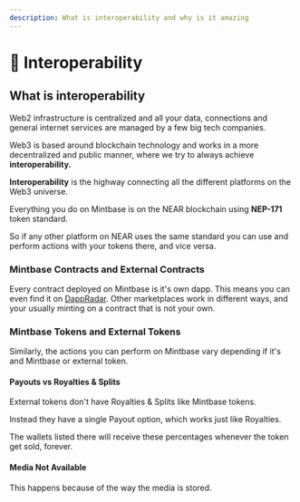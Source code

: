```yaml
---
description: What is interoperability and why is it amazing
---
```


# 🔄 Interoperability

## What is interoperability

Web2 infrastructure is centralized and all your data, connections and general internet services are managed by a few big tech companies.

Web3 is based around blockchain technology and works in a more decentralized and public manner, where we try to always achieve **interoperability.**



**Interoperability** is the highway connecting all the different platforms on the Web3 universe.



Everything you do on Mintbase is on the NEAR blockchain using **NEP-171** token standard.&#x20;

So if any other platform on NEAR uses the same standard you can use and perform actions with your tokens there, and vice versa.



### Mintbase Contracts and External Contracts

Every contract deployed on Mintbase is it's own dapp. This means you can even find it on [DappRadar](https://dappradar.com/nft/protocol/near). Other marketplaces work in different ways, and your usually minting on a contract that is not your own.



### Mintbase Tokens and External Tokens

Similarly, the actions you can perform on Mintbase vary depending if it's and Mintbase or external token.



#### Payouts vs Royalties & Splits

External tokens don't have Royalties & Splits like Mintbase tokens.

Instead they have a single Payout option, which works just like Royalties.

The wallets listed there will receive these percentages whenever the token get sold, forever.



#### Media Not Available

This happens because of the way the media is stored.





